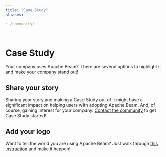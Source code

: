 ```yaml
---
title: "Case Study"
aliases:

- /community/

---
```

<!--
Licensed under the Apache License, Version 2.0 (the "License");
you may not use this file except in compliance with the License.
You may obtain a copy of the License at

http://www.apache.org/licenses/LICENSE-2.0

Unless required by applicable law or agreed to in writing, software
distributed under the License is distributed on an "AS IS" BASIS,
WITHOUT WARRANTIES OR CONDITIONS OF ANY KIND, either express or implied.
See the License for the specific language governing permissions and
limitations under the License.
-->

# Case Study

Your company uses Apache Beam? There are several options to highlight it and make your company stand out!

## Share your story

Sharing your story and making a Case Study out of it might have a significant impact on helping users with adopting
Apache Beam. And, of course, gaining interest for your company.
<a href="mailto:dev@beam.apache.org?subject=Beam Website Add New Case Stud">Contact the community</a> to get Case Study
started!

## Add your logo

Want to tell the world you are using Apache Beam? Just walk
through [this instruction](https://github.com/apache/beam/tree/master/website/ADD_LOGO.md) and make it happen!
